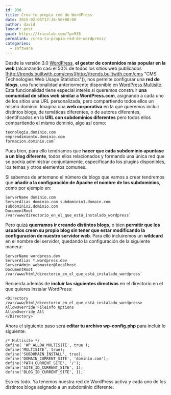 ```yaml
---
id: 938
title: Crea tu propia red de WordPress
date: 2015-02-05T17:36:56+00:00
author: david
layout: post
guid: https://fricolab.com/?p=938
permalink: /crea-tu-propia-red-de-wordpress/
categories:
  - software
---
```

Desde la versión 3.0 [WordPress](https://wordpress.org/ "Wordpress"), **el gestor de contenidos más popular en la web** (alcanzando casi el 50% de todos los sitios web publicados [http://trends.builtwith.com/cms](http://trends.builtwith.com/cms "CMS Technologies Web Usage Statistics")), nos permite configurar una **red de blogs**, una funcionalidad anteriormente disponible en [WordPress Multisite](https://mu.wordpress.org/ "Multisite Wordrpess"). Esta funcionalidad tiene especial interés si queremos construir **una comunidad de sitios web similar a WordPress.com**, asignando a cada uno de los sitios una URL personalizada, pero compartiendo todos ellos un mismo dominio. Imagina una **web corporativa** en la que queremos incluir distintos blogs, de temáticas diferentes, o de autores diferentes, identificados en la **URL con subdominios diferentes** pero todos ellos compartiendo el mismo dominio, algo así como:

    tecnología.dominio.com
    emprendimiento.dominio.com
    formacion.dominio.com`

Pues bien, para ello tendríamos que **hacer que cada subdominio apuntase a un blog diferente**, todos ellos relacionados y formando una única red que se podría administrar conjuntamente, especificando los plugins disponibles, los temas y otros elementos comunes.

Si sabemos de antemano el número de blogs que vamos a crear tendremos que **añadir a la configuración de Apache el nombre de los subdominios**, como por ejemplo en:

    ServerName dominio.com
    ServerAlias dominio.com subdominio1.domain.com
    subdominio2.dominio.com
    DocumentRoot
    /var/www/directorio_en_el_que_está_instalado_wordpress`

Pero quizá **querramos ir creando distintos blogs**, o bien **permitir que los usuarios creen su propio blog sin tener que estar modificando la configuración de nuestro servidor web**. Para ello incluiremos un **wildcard** en el nombre del servidor, quedando la configuración de la siguiente manera:

    ServerName wordpress.dev
    ServerAlias *.wordpress.dev
    ServerAdmin webmaster@localhost
    DocumentRoot
    /var/www/html/directorio_en_el_que_está_instalado_wordpress`

Recuerda además de **incluir las siguientes directivas** en el directorio en el que quieres instalar WordPress:

    <Directory
    /var/www/html/directorio_en_el_que_está_instalado_wordpress>
    AllowOverride Fileinfo Options
    AllowOverride All
    </Directory>`

Ahora el siguiente paso será **editar tu archivo wp-config.php** para incluir lo siguiente:

    /* Multisite */
    define( 'WP_ALLOW_MULTISITE', true );
    define('MULTISITE', true);
    define('SUBDOMAIN_INSTALL', true);
    define('DOMAIN_CURRENT_SITE', 'dominio.com');
    define('PATH_CURRENT_SITE', '/');
    define('SITE_ID_CURRENT_SITE', 1);
    define('BLOG_ID_CURRENT_SITE', 1);`

Eso es todo. Ya tenemos nuestra red de WordPress activa y cada uno de los distintos blogs asignado a un subdominio diferente.
